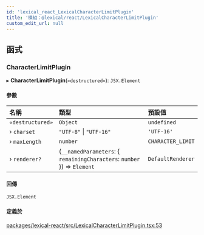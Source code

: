 ```yaml
---
id: 'lexical_react_LexicalCharacterLimitPlugin'
title: '模組：@lexical/react/LexicalCharacterLimitPlugin'
custom_edit_url: null
---
```


## 函式

### CharacterLimitPlugin

▸ **CharacterLimitPlugin**(`«destructured»`): `JSX.Element`

#### 參數

| 名稱             | 類型                                                                     | 預設值            |
| :--------------- | :----------------------------------------------------------------------- | :---------------- |
| `«destructured»` | `Object`                                                                 | `undefined`       |
| › `charset`      | `"UTF-8"` \| `"UTF-16"`                                                  | `'UTF-16'`        |
| › `maxLength`    | `number`                                                                 | `CHARACTER_LIMIT` |
| › `renderer?`    | (`__namedParameters`: \{ `remainingCharacters`: `number` }) => `Element` | `DefaultRenderer` |

#### 回傳

`JSX.Element`

#### 定義於

[packages/lexical-react/src/LexicalCharacterLimitPlugin.tsx:53](https://github.com/facebook/lexical/tree/main/packages/lexical-react/src/LexicalCharacterLimitPlugin.tsx#L53)
